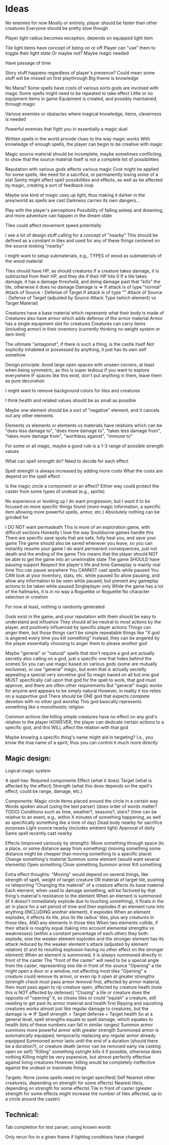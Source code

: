 # Ideas

No enemies for now
Mostly or entirely, player should be faster than other creatures
Everyone should be pretty slow though

Player light radius becomes exception, depends on equipped light item

Tile light items have concept of being on or off
Player can "use" them to toggle their light state
Or maybe not? Maybe magic needed

Have passage of time

Story stuff happens regardless of player's presence?
Could mean some stuff will be missed on first playthrough
Big theme is knowledge

No Mana?
Some spells have costs of various sorts
gods are involved with magic
Some spells might need to be repeated to take effect
Little or no equipment items in game
Equipment is created, and possibly maintained, through magic

Various enemies or obstacles where magical knowledge, items, cleverness is needed

Powerful enemies that fight you in essentially a magic duel

Written spells in the world provide clues to the way magic works
With knowledge of enough spells, the player can begin to be creative with magic

Magic source material should be incomplete, maybe sometimes conflicting, to show that the source material itself is not a complete list of possibilities

Reputation with various gods affects various magic
Cost might be applied for some spells, like need for a sacrifice, or permanently losing some of a stat
Sanity might affect spell possibilities and effects, as well as be affected by magic, creating a sort of feedback loop

Maybe one kind of magic uses up light, thus making it darker in the area/world as spells are cast
Darkness carries its own dangers...

Play with the player's perceptions
Possibility of falling asleep and dreaming, and more adventure can happen in the dream state

Tiles could affect movement speed potentially

I see a lot of design stuff calling for a concept of "nearby"
This should be defined as a constant in tiles and used for any of these things centered on the source looking "nearby"

I might want to setup submaterials, e.g., TYPES of wood as submaterials of the wood material

Tiles should have HP, as should creatures
If a creature takes damage, it is subtracted from their HP, and they die if their HP hits 0
If a tile takes damage, it has a damage threshold, and doing damage past that "kills" the tile, otherwise it does no damage
Damage is =>
If attack is of type "normal"
    Attack of Source - Defense of Target
If attack is of type "<some element>"
    Attack of Source - Defense of Target (adjusted by Source Attack Type (which element) vs Target Material)

Creatures have a base material which represents what their body is made of
Creatures also have armor which adds defense of the armor material
Armor has a single equipment slot for creatures
Creatures can carry items (including armor) in their inventory (currently thinking no weight system or item limit)

The ultimate "antagonist", if there is such a thing, is the castle itself
Not explicitly inhabited or possessed by anything, it just has its own self somehow

Design principle:
Avoid large open spaces with unseen corners, at least when being symmetric, as this is super tedious if you want to explore everywhere
IF spaces like this exist, don't put anything in them, leave them as pure decoration

I might want to remove background colors for tiles and creatures

I think health and related values should be as small as possible

Maybe one element should be a sort of "negative" element, and it cancels out any other elements

Elements vs elements or elements vs materials have relations which can be "does less damage to", "does more damage to", "takes less damage from", "takes more damage from", "worthless against", "immune to"

For some or all magic, maybe a good rule is a 1-3 range of possible strength values

What can spell strength do?
Need to decide for each effect

Spell strength is always increased by adding more costs
What the costs are depend on the spell effect

Is the magic circle a component or an effect?
Either way could protect the caster from some types of undead (e.g., spirits)

No experience or leveling up
I do want progression, but I want it to be focused on more specific things found (more magic information, a specific item allowing more powerful spells, armor, etc.)
Absolutely nothing can be grinded for

I DO NOT want permadeath
This is more of an exploration game, with difficult sections
Honestly I love the way Soulsborne games handle this
There are specific save spots that are safe, fully heal you, and save your game
The game should also be saved whenever you leave, so you can instantly resume your game
I do want permanent consequences, just not death and the ending of the game
This means that the player should NOT be able to get the game into an unwinnable state
The game SHOULD have pausing support
Respect the player's life and time
Gameplay is mainly real time
You can pause anywhere
You CANNOT cast spells while paused
You CAN look at your inventory, stats, etc. while paused
So allow pausing, and allow any information to be seen while paused, but prevent any gameplay actions to be taken while paused
Singleplayer only
While the game has a lot of the hallmarks, it is in no way a Roguelike or Roguelite
No character selection or creation

For now at least, nothing is randomly generated

Gods exist in the game, and your reputation with them should be easy to understand and influence
They should all be neutral to most actions by the player, and positively influenced by specific player actions
Things can anger them, but those things can't be simple repeatable things like "X god is angered every time you kill something"
Instead, they can be angered by the player essentially choosing to anger them to please another god

Maybe "general" or "natural" spells that don't require a god are actually secretly also calling on a god, just a specific one that hides behind the scenes
So you can use magic based on various gods (some are mutually exclusive), or use "general" magic, but even that is actually secretly appealing a special very secretive god
So magic based on all but one god MUST specifically call upon that god for the spell to work, that god must approve, and there are often other requirements
But "general" magic works for anyone and appears to be simply natural
However, in reality it too relies on a supportive god
There should be ONE god that expects complete devotion with no other god worship
This god basically represents something like a monotheistic religion

Common actions like killing simple creatures have no effect on any god's relation to the player
HOWEVER, the player can dedicate certain actions to a specific god, and this WILL affect the relation with that god

Maybe knowing a specific thing's name might aid in targeting?
I.e., you know the true name of a spirit, thus you can control it much more directly

Magic design:
-------------

Logical magic system

A spell has:
Required components
Effect (what it does)
Target (what is affected by the effect)
Strength (what this does depends on the spell's effect, could be range, damage, etc.)

Components:
Magic circle
Items placed around the circle in a certain way
Words spoken aloud (using the text parser) (does order of words matter? TODO)
Conditions such as time, weather?, seasons?, stars? (time can be relative to an event, e.g., within X minutes of something happening, as well as specifically something like a time of day)
Dead body nearby for sacrifice purposes
Light source nearby (includes ambient light)
Approval of deity
Same spell recently cast nearby

Effects (improved variously by strength):
Move something through space (to a place, or some distance away from something) (moving something some distance might be cheaper than moving something to a specific place)
Change something's material
Summon some element (would want several elements)
Open something
Close something
Summon armor
Kill something

Extra effect thoughts:
"Moving" would depend on several things, like strength of spell, weight of target creature OR material of target tile, pushing vs teleporting
"Changing the material" of a creature affects its base material
Each element, when used to damage something, will be factored by that thing's material's resistance to the element
When an element is summoned (if it doesn't immediately explode due to touching something), it floats in the air in place for a set period of time and then explodes
If an element runs into anything (INCLUDING another element), it explodes
When an element explodes, it affects its tile, plus its tile radius' tiles, plus any creatures in those tiles, AND any elements in those tiles
When two elements collide, if their attack is roughly equal (taking into account elemental strengths vs weaknesses) (within a constant percentage of each other) they both explode,
else the weaker element explodes and the stronger element has its attack reduced by the weaker element's attack (adjusted by element relation) (it and its resulting explosion having no other effect on the stronger element)
When an element is summoned, it is always summoned directly in front of the caster
The "front of the caster" will need to be a special angle from the caster, representing one tile in front of the source
"Opening" a tile might open a door or a window, not affecting most tiles
"Opening" a creature could remove its armor, or even rip it open at greater strengths (strength check must pass armor removal first, affected by armor material, then must pass again to rip creature open, affected by creature heath (note this is NOT affected by defense))
"Closing" a tile or creature does the opposite of "opening" it, so closes tiles or could "squish" a creature, still needing to get past its armor material and health first
Ripping and squishing creatures works almost just like regular damage to creatures, but the damage is => IF Spell strength > Target defense + Target health
So at a general level, spell strengths equate to spell damage, which equates to health (lots of these numbers can fall in similar ranges)
Summon armor summons more powerful armor with greater strength
Summoned armor is automatically equipped, temporarily replacing any regular armor already equipped
Summoned armor lasts until the end of a duration (should there be a duration?), or creature death (armor can be removed early via casting open on self)
"Killing" something outright kills it if possible, otherwise does nothing
Killing might be very expensive, but almost perfectly effective against living creatures
However, killing would be completely ineffective against the undead or inanimate things

Targets:
None (some spells need no target specified)
Self
Nearest other creature(s, depending on strength for some effects)
Nearest tile(s, depending on strength for some effects)
Tile in front of caster (greater strength for some effects might increase the number of tiles affected, up to a circle around the caster)

Technical:
----------

Tab completion for text parser, using known words

Only rerun fov in a given frame if lighting conditions have changed
